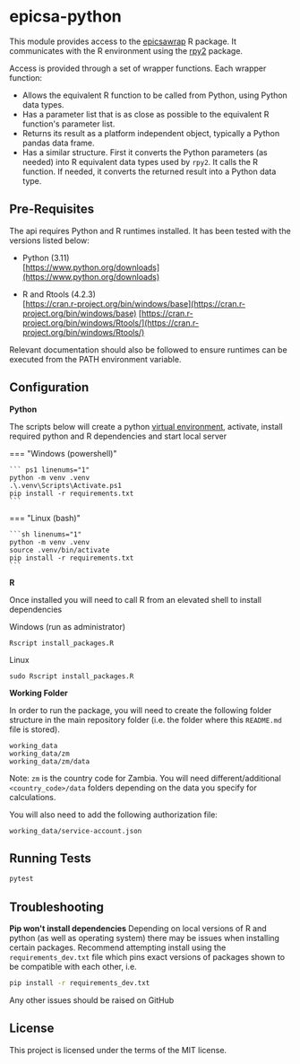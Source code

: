 # epicsa-python

This module provides access to the [epicsawrap](https://github.com/IDEMSInternational/epicsawrap) R package.
It communicates with the R environment using the [rpy2](https://rpy2.github.io/) package.

Access is provided through a set of wrapper functions. 
Each wrapper function:
  - Allows the equivalent R function to be called from Python, using Python 
    data types.
  - Has a parameter list that is as close as possible to the equivalent R 
    function's parameter list.
  - Returns its result as a platform independent object, typically a Python 
    pandas data frame.
  - Has a similar structure. First it converts the Python parameters (as 
    needed) into R equivalent data types used by `rpy2`. It calls the R 
    function. If needed, it converts the returned result into a Python data 
    type.

## Pre-Requisites

The api requires Python and R runtimes installed. It has been tested with the versions listed below:

- Python (3.11)  
  [https://www.python.org/downloads](https://www.python.org/downloads)

- R and Rtools (4.2.3)  
  [https://cran.r-project.org/bin/windows/base](https://cran.r-project.org/bin/windows/base)
  [https://cran.r-project.org/bin/windows/Rtools/](https://cran.r-project.org/bin/windows/Rtools/)

Relevant documentation should also be followed to ensure runtimes can be executed from the PATH environment variable.

## Configuration

**Python**

The scripts below will create a python [virtual environment](https://docs.python.org/3/library/venv.html), activate, install required python and R dependencies and start local server

=== "Windows (powershell)"

    ``` ps1 linenums="1"
    python -m venv .venv
    .\.venv\Scripts\Activate.ps1
    pip install -r requirements.txt
    ```

=== "Linux (bash)"

    ```sh linenums="1"
    python -m venv .venv
    source .venv/bin/activate
    pip install -r requirements.txt
    ```

**R**

Once installed you will need to call R from an elevated shell to install dependencies

Windows (run as administrator)

```
Rscript install_packages.R
```

Linux

```
sudo Rscript install_packages.R
```

**Working Folder**

In order to run the package, you will need to create the following folder structure in the main repository folder (i.e. the folder where this `README.md` file is stored).

```
working_data
working_data/zm
working_data/zm/data
```
Note: `zm` is the country code for Zambia. You will need different/additional `<country_code>/data` folders depending on the data you specify for calculations.

You will also need to add the following authorization file:

```
working_data/service-account.json
```

## Running Tests

```py
pytest
```

## Troubleshooting

**Pip won't install dependencies**
Depending on local versions of R and python (as well as operating system) there may be issues when installing certain packages. Recommend attempting install using the `requirements_dev.txt` file which pins exact versions of packages shown to be compatible with each other, i.e.

```sh
pip install -r requirements_dev.txt
```

Any other issues should be raised on GitHub

## License

This project is licensed under the terms of the MIT license.
